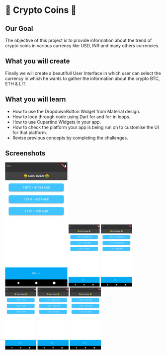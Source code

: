 
# 🤑 Crypto Coins 🤑

## Our Goal

The objective of this project is to provide information about the trend of crypto coins in various currency like USD, INR and many others currencies.

## What you will create

Finally we will create a beautifull User Interface in which user can select the currency in which he wants to gather the information about the crypto BTC, ETH & LIT.

## What you will learn

  - How to use the DropdownButton Widget from Material design.
  - How to loop through code using Dart for and for-in loops.
  - How to use Cupertino Widgets in your app.
  - How to check the platform your app is being run on to customise the UI for that platform.
  - Revise previous concepts by completing the challenges.

## Screenshots

<img src="Screenshots/Screenshots (1).png" width="200" height="400"> <img src="Screenshots/Screenshots (2).png" width="100" height="200"> <img src="Screenshots/Screenshots (3).png" width="100" height="200"> <img src="Screenshots/Screenshots (4).png" width="100" height="200"> <img src="Screenshots/Screenshots (5).png" width="100" height="200"> <img src="Screenshots/Screenshots (6).png" width="100" height="200"> 
